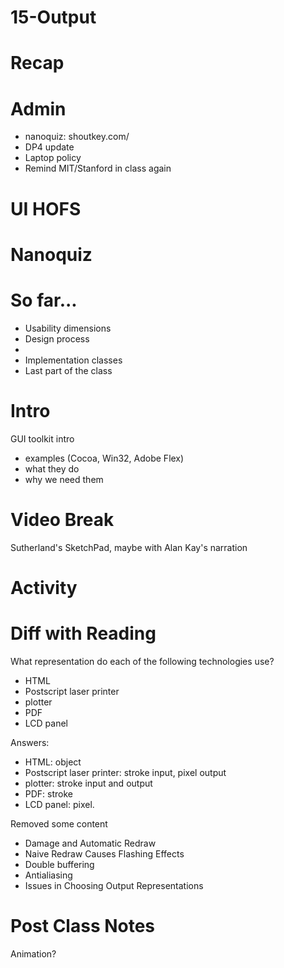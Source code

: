 # 15-Output

# Recap

# Admin
- nanoquiz: shoutkey.com/
- DP4 update
- Laptop policy
- Remind MIT/Stanford in class again


# UI HOFS


# Nanoquiz


# So far... 
- Usability dimensions
- Design process
- 
- Implementation classes
- Last part of the class

# Intro
GUI toolkit intro

- examples (Cocoa, Win32, Adobe Flex)
- what they do
- why we need them

# Video Break
Sutherland's SketchPad, maybe with Alan Kay's narration

# Activity

# Diff with Reading
What representation do each of the following technologies use?

- HTML
- Postscript laser printer
- plotter
- PDF 
- LCD panel

Answers:

- HTML: object
- Postscript laser printer: stroke input, pixel output
- plotter: stroke input and output
- PDF: stroke
- LCD panel: pixel. 

Removed some content

- Damage and Automatic Redraw
- Naive Redraw Causes Flashing Effects
- Double buffering
- Antialiasing
- Issues in Choosing Output Representations

# Post Class Notes
Animation?


